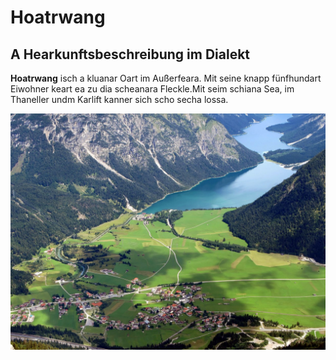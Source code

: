 # Hoatrwang

## A Hearkunftsbeschreibung im Dialekt

**Hoatrwang** isch a kluanar Oart im Außerfeara. Mit seine knapp fünfhundart Eiwohner keart ea zu dia scheanara Fleckle.Mit seim schiana Sea, im Thaneller undm Karlift kanner sich scho secha lossa.

![Blick aufn Hoatrwanger Sea](Heiterwang_AnsichtS.jpg)
